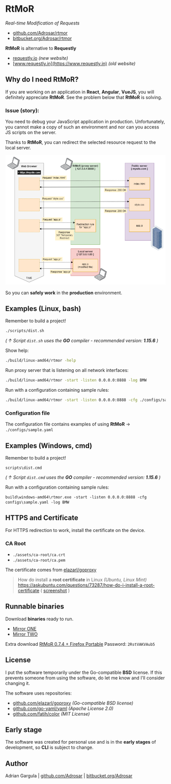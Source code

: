 # RtMoR

_Real-time Modification of Requests_
- [github.com/Adrosar/rtmor](https://github.com/Adrosar/rtmor)
- [bitbucket.org/Adrosar/rtmor](https://bitbucket.org/Adrosar/rtmor)

**RtMoR** is alternative to **Requestly**

- [requestly.io](https://requestly.io) _(new website)_
- [www.requestly.in](https://www.requestly.in) _(old website)_



## Why do I need RtMoR?

If you are working on an application in **React**, **Angular**, **VueJS**, you will definitely appreciate **RtMoR**. See the problem below that **RtMoR** is solving.

### Issue (story):

You need to debug your JavaScript application in production. Unfortunately, you cannot make a copy of such an environment and nor can you access JS scripts on the server.

Thanks to **RtMoR**, you can redirect the selected resource request to the local server.

![rtmor-scheme-307](docs/images/rtmor-scheme-307.png)

So you can **safely work** in the **production** environment.



## Examples (Linux, bash)

Remember to build a project!
```bash
./scripts/dist.sh
```
_( ↑ Script `dist.sh` uses the **GO** compiler - recommended version: **1.15.6** )_


Show help:

```bash
./build/linux-amd64/rtmor -help
```

Run proxy server that is listening on all network interfaces:
```bash
./build/linux-amd64/rtmor -start -listen 0.0.0.0:8888 -log BMW
```

Run with a configuration containing sample rules:
```bash
./build/linux-amd64/rtmor -start -listen 0.0.0.0:8888 -cfg ./configs/sample.yaml -log BMW
```

### Configuration file

The configuration file contains examples of using **RtMoR** → `./configs/sample.yaml`



## Examples (Windows, cmd)

Remember to build a project!
```
scripts\dist.cmd
```
_( ↑ Script `dist.cmd` uses the **GO** compiler - recommended version: **1.15.6** )_

Run with a configuration containing sample rules:
```
build\windows-amd64\rtmor.exe -start -listen 0.0.0.0:8888 -cfg configs\sample.yaml -log BMW
```



## HTTPS and Certificate

For HTTPS redirection to work, install the certificate on the device.

### CA Root
- `./assets/ca-root/ca.crt`
- `./assets/ca-root/ca.pem`

The certificate comes from [elazarl/goproxy](https://github.com/elazarl/goproxy/blob/master/ca.pem)

> How do install a **root certificate** in Linux _(Ubuntu, Linux Mint)_
> https://askubuntu.com/questions/73287/how-do-i-install-a-root-certificate
> ( [screenshot](docs/images/ubuntu-install-ca.png) )



## Runnable binaries

Download **binaries** ready to run.

- [Mirror ONE](https://github.com/Adrosar/rtmor/releases)
- [Mirror TWO](https://drive.google.com/drive/folders/1K4XvLZYB10pQ1iTYsRh0FlLP_PzwhNp4?usp=sharing)

Extra download [RtMoR 0.7.4 + Firefox Portable](https://drive.google.com/file/d/1TOh9BoATK0rA81w9bt_uwCi8XhiM-a5y/view?usp=sharing)
Password: `2RstVAKVAub5`



## License
I put the software temporarily under the Go-compatible **BSD** license. If this prevents someone from using the software, do let me know and I'll consider changing it.

The software uses repositories:

- [github.com/elazarl/goproxy](https://github.com/elazarl/goproxy) _(Go-compatible BSD license)_
- [github.com/go-yaml/yaml](https://github.com/go-yaml/yaml) _(Apache License 2.0)_
- [github.com/fatih/color](https://github.com/fatih/color) _(MIT License)_



## Early stage

The software was created for personal use and is in the **early stages** of development, so **CLI** is subject to change.



## Author

Adrian Gargula | [github.com/Adrosar](https://github.com/Adrosar) | [bitbucket.org/Adrosar](https://bitbucket.org/Adrosar)